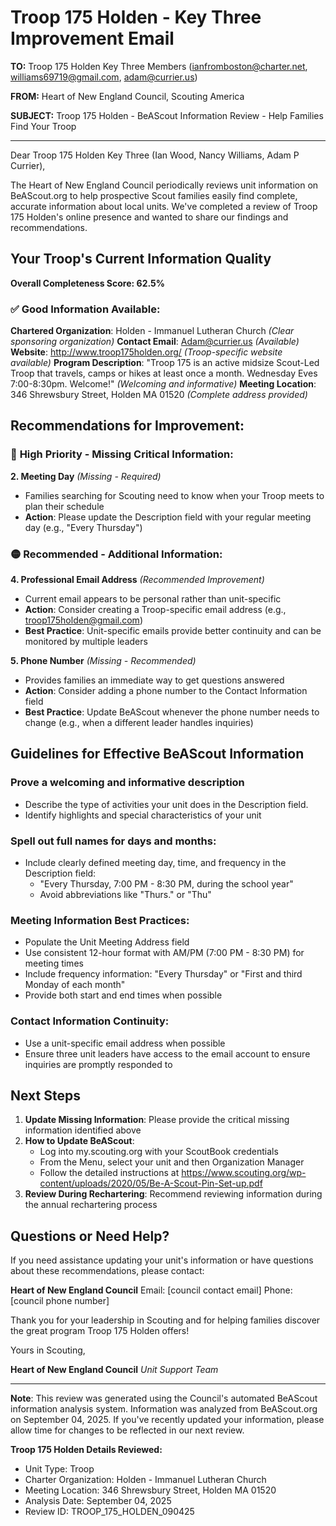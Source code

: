 # Troop 175 Holden - Key Three Improvement Email

**TO:** Troop 175 Holden Key Three Members (ianfromboston@charter.net, williams69719@gmail.com, adam@currier.us)

**FROM:** Heart of New England Council, Scouting America

**SUBJECT:** Troop 175 Holden - BeAScout Information Review - Help Families Find Your Troop

---

Dear Troop 175 Holden Key Three (Ian Wood, Nancy  Williams, Adam P Currier),

The Heart of New England Council periodically reviews unit information on BeAScout.org to help prospective Scout families easily find complete, accurate information about local units. We've completed a review of Troop 175 Holden's online presence and wanted to share our findings and recommendations.

## Your Troop's Current Information Quality

**Overall Completeness Score: 62.5%**

### ✅ **Good Information Available:**
**Chartered Organization**: Holden - Immanuel Lutheran Church *(Clear sponsoring organization)*
**Contact Email**: Adam@currier.us *(Available)*
**Website**: http://www.troop175holden.org/ *(Troop-specific website available)*
**Program Description**: "Troop 175 is an active midsize Scout-Led Troop that travels, camps or hikes at least once a month. Wednesday Eves 7:00-8:30pm. Welcome!" *(Welcoming and informative)*
**Meeting Location**: 346 Shrewsbury Street, Holden MA 01520 *(Complete address provided)*

## Recommendations for Improvement:

### 🔴 **High Priority - Missing Critical Information:**

**2. Meeting Day** *(Missing - Required)*
- Families searching for Scouting need to know when your Troop meets to plan their schedule
- **Action**: Please update the Description field with your regular meeting day (e.g., "Every Thursday")

### 🟡 **Recommended - Additional Information:**

**4. Professional Email Address** *(Recommended Improvement)*
- Current email appears to be personal rather than unit-specific
- **Action**: Consider creating a Troop-specific email address (e.g., troop175holden@gmail.com)
- **Best Practice**: Unit-specific emails provide better continuity and can be monitored by multiple leaders

**5. Phone Number** *(Missing - Recommended)*
- Provides families an immediate way to get questions answered
- **Action**: Consider adding a phone number to the Contact Information field
- **Best Practice**: Update BeAScout whenever the phone number needs to change (e.g., when a different leader handles inquiries)

## Guidelines for Effective BeAScout Information

### **Prove a welcoming and informative description**
- Describe the type of activities your unit does in the Description field.
- Identify highlights and special characteristics of your unit

### **Spell out full names for days and months:**
- Include clearly defined meeting day, time, and frequency in the Description field:
  - "Every Thursday, 7:00 PM - 8:30 PM, during the school year"
  - Avoid abbreviations like "Thurs." or "Thu"

### **Meeting Information Best Practices:**
- Populate the Unit Meeting Address field
- Use consistent 12-hour format with AM/PM (7:00 PM - 8:30 PM) for meeting times
- Include frequency information: "Every Thursday" or "First and third Monday of each month"
- Provide both start and end times when possible

### **Contact Information Continuity:**
- Use a unit-specific email address when possible
- Ensure three unit leaders have access to the email account to ensure inquiries are promptly responded to

## Next Steps

1. **Update Missing Information**: Please provide the critical missing information identified above
2. **How to Update BeAScout**: 
   - Log into my.scouting.org with your ScoutBook credentials
   - From the Menu, select your unit and then Organization Manager
   - Follow the detailed instructions at
     https://www.scouting.org/wp-content/uploads/2020/05/Be-A-Scout-Pin-Set-up.pdf
3. **Review During Rechartering**: Recommend reviewing information during the annual rechartering process

## Questions or Need Help?

If you need assistance updating your unit's information or have questions about these recommendations, please contact:

**Heart of New England Council**
Email: [council contact email]
Phone: [council phone number]

Thank you for your leadership in Scouting and for helping families discover the great program Troop 175 Holden offers!

Yours in Scouting,

**Heart of New England Council**
*Unit Support Team*

---

**Note**: This review was generated using the Council's automated BeAScout information analysis system. Information was analyzed from BeAScout.org on September 04, 2025. If you've recently updated your information, please allow time for changes to be reflected in our next review.

**Troop 175 Holden Details Reviewed:**
- Unit Type: Troop
- Charter Organization: Holden - Immanuel Lutheran Church
- Meeting Location: 346 Shrewsbury Street, Holden MA 01520
- Analysis Date: September 04, 2025
- Review ID: TROOP_175_HOLDEN_090425